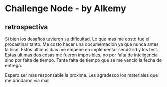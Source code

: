 # Challenge Node - by Alkemy

retrospectiva
------

Si bien los desafios tuvieron su dificultad. Lo que mas me costo fue el procastinar tanto. Me costo hacer una documentacion ya que nunca antes la hice. Estos ultimos dias me empeñe en implementar sendGrid y los test. Estas ultimas dos cosas me fueron imposibles, no por falta de inteligencia sino por falta de tiempo.
Tanta falta de tiempo que se me vencio la fecha de entrega.

Espero ser mas responsable la proxima. Les agradesco los materiales que me brindaron via mail.


